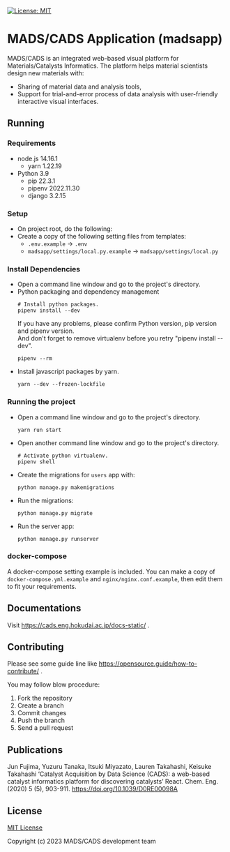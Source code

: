 [//]: # (==============================================================================================================)
[//]: # (This is the Main ReadMe file for the CADS/MADS project)
[//]: # (Description: How to set up the project server from Git, how to manage it as well as credits to the developers)
[//]: # (==============================================================================================================)

[![License: MIT](https://img.shields.io/github/license/vintasoftware/django-react-boilerplate.svg)](LICENSE.txt)

# MADS/CADS Application (madsapp)

MADS/CADS is an integrated web-based visual platform for Materials/Catalysts Informatics.
The platform helps material scientists design new materials with:

- Sharing of material data and analysis tools,
- Support for trial-and-error process of data analysis with user-friendly interactive visual interfaces.

## Running

### Requirements

- node.js 14.16.1
  - yarn 1.22.19
- Python 3.9
  - pip 22.3.1
  - pipenv 2022.11.30
  - django 3.2.15

### Setup

- On project root, do the following:
- Create a copy of the following setting files from templates:
  - `.env.example` -> `.env`
  - `madsapp/settings/local.py.example` -> `madsapp/settings/local.py`

### Install Dependencies

- Open a command line window and go to the project's directory.
- Python packaging and dependency management
  ```
  # Install python packages.
  pipenv install --dev
  ```
  If you have any problems, please confirm Python version, pip version and pipenv version.<br>
  And don't forget to remove virtualenv before you retry "pipenv install --dev".
  ```
  pipenv --rm
  ```
- Install javascript packages by yarn.
  ```
  yarn --dev --frozen-lockfile
  ```

### Running the project

- Open a command line window and go to the project's directory.
  ```
  yarn run start
  ```
- Open another command line window and go to the project's directory.
  ```
  # Activate python virtualenv.
  pipenv shell
  ```
- Create the migrations for `users` app with:
  ```
  python manage.py makemigrations
  ```
- Run the migrations:
  ```
  python manage.py migrate
  ```
- Run the server app:
  ```
  python manage.py runserver
  ```

### docker-compose

A docker-compose setting example is included. You can make a copy of `docker-compose.yml.example` and `nginx/nginx.conf.example`, then edit them to fit your requirements.

## Documentations

Visit https://cads.eng.hokudai.ac.jp/docs-static/ .

## Contributing

Please see some guide line like https://opensource.guide/how-to-contribute/ .

You may follow blow procedure:

1. Fork the repository
2. Create a branch
3. Commit changes
4. Push the branch
5. Send a pull request

## Publications

Jun Fujima, Yuzuru Tanaka, Itsuki Miyazato, Lauren Takahashi, Keisuke Takahashi
‘Catalyst Acquisition by Data Science (CADS): a web-based catalyst informatics platform for discovering catalysts’
React. Chem. Eng. (2020) 5 (5), 903-911.
https://doi.org/10.1039/D0RE00098A

## License

[MIT License](LICENSE.txt)

Copyright (c) 2023 MADS/CADS development team
